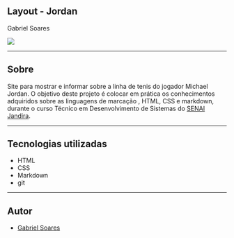 ## Layout - Jordan

Gabriel Soares

![](image.png)

---

## Sobre
Site para mostrar e informar sobre a linha de tenis do jogador Michael Jordan.
O objetivo deste projeto é colocar em prática os conhecimentos adquiridos sobre as linguagens de marcação , HTML, CSS e markdown, durante o curso Técnico em Desenvolvimento de Sistemas do [SENAI Jandira](https://sp.senai.br/unidade/jandira/).

---

## Tecnologias utilizadas
- HTML
- CSS
- Markdown
- git

---

## Autor
- [Gabriel Soares](https://www.linkedin.com/in/gabriel-soares-3098782b0/)
